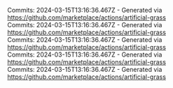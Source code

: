 Commits: 2024-03-15T13:16:36.467Z - Generated via https://github.com/marketplace/actions/artificial-grass
<br>
Commits: 2024-03-15T13:16:36.467Z - Generated via https://github.com/marketplace/actions/artificial-grass
<br>
Commits: 2024-03-15T13:16:36.467Z - Generated via https://github.com/marketplace/actions/artificial-grass
<br>
Commits: 2024-03-15T13:16:36.467Z - Generated via https://github.com/marketplace/actions/artificial-grass
<br>
Commits: 2024-03-15T13:16:36.467Z - Generated via https://github.com/marketplace/actions/artificial-grass
<br>
